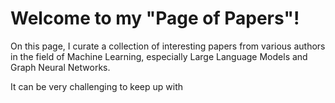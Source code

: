 # Welcome to my "Page of Papers"!

On this page, I curate a collection of interesting papers from various authors in the field of Machine Learning, especially Large Language Models and Graph Neural Networks.

It can be very challenging to keep up with
